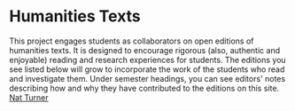 # Humanities Texts

This project engages students as collaborators on open editions of humanities texts. It is designed to encourage rigorous (also, authentic and enjoyable) reading and research experiences for students. The editions you see listed below will grow to incorporate the work of the students who read and investigate them. Under semester headings, you can see editors' notes describing how and why they have contributed to the editions on this site.
[Nat Turner](confessions.md)
